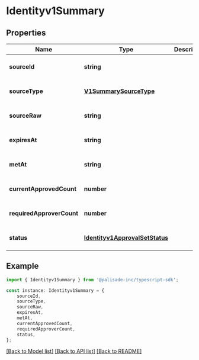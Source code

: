 # Identityv1Summary


## Properties

Name | Type | Description | Notes
------------ | ------------- | ------------- | -------------
**sourceId** | **string** |  | [optional] [default to undefined]
**sourceType** | [**V1SummarySourceType**](V1SummarySourceType.md) |  | [optional] [default to undefined]
**sourceRaw** | **string** |  | [optional] [default to undefined]
**expiresAt** | **string** |  | [optional] [default to undefined]
**metAt** | **string** |  | [optional] [default to undefined]
**currentApprovedCount** | **number** |  | [optional] [default to undefined]
**requiredApproverCount** | **number** |  | [optional] [default to undefined]
**status** | [**Identityv1ApprovalSetStatus**](Identityv1ApprovalSetStatus.md) |  | [optional] [default to undefined]

## Example

```typescript
import { Identityv1Summary } from '@palisade-inc/typescript-sdk';

const instance: Identityv1Summary = {
    sourceId,
    sourceType,
    sourceRaw,
    expiresAt,
    metAt,
    currentApprovedCount,
    requiredApproverCount,
    status,
};
```

[[Back to Model list]](../README.md#documentation-for-models) [[Back to API list]](../README.md#documentation-for-api-endpoints) [[Back to README]](../README.md)
